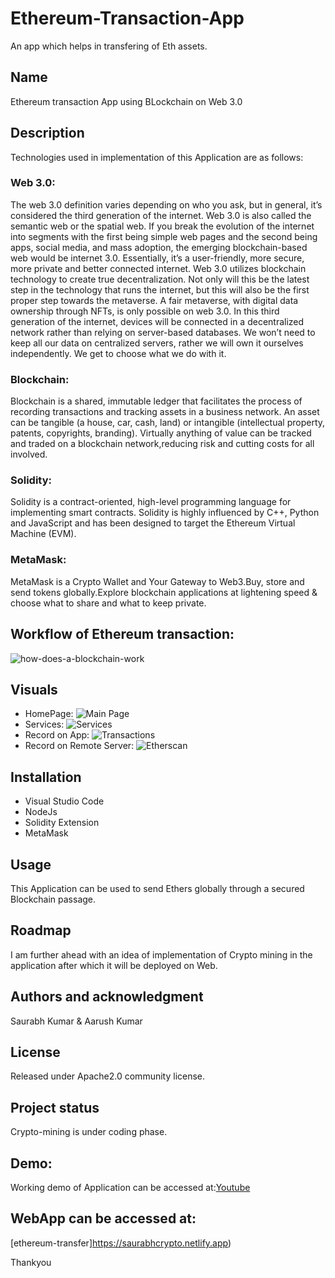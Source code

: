 # Ethereum-Transaction-App
An app which helps in transfering of  Eth assets.

## Name
Ethereum transaction App using BLockchain on Web 3.0

## Description
Technologies used in implementation of this Application are as follows:
### Web 3.0:
The web 3.0 definition varies depending on who you ask, but in general, it’s considered the third generation of the internet. Web 3.0 is also called the semantic web or the spatial web. If you break the evolution of the internet into segments with the first being simple web pages and the second being apps, social media, and mass adoption, the emerging blockchain-based web would be internet 3.0. Essentially, it’s a user-friendly, more secure, more private and better connected internet.
Web 3.0 utilizes blockchain technology to create true decentralization. Not only will this be the latest step in the technology that runs the internet, but this will also be the first proper step towards the metaverse. A fair metaverse, with digital data ownership through NFTs, is only possible on web 3.0.
In this third generation of the internet, devices will be connected in a decentralized network rather than relying on server-based databases. We won’t need to keep all our data on centralized servers, rather we will own it ourselves independently. We get to choose what we do with it.

### Blockchain:
Blockchain is a shared, immutable ledger that facilitates the process of recording transactions and tracking assets in a business network. An asset can be tangible (a house, car, cash, land) or intangible (intellectual property, patents, copyrights, branding). Virtually anything of value can be tracked and traded on a blockchain network,reducing risk and cutting costs for all involved.

### Solidity:
Solidity is a contract-oriented, high-level programming language for implementing smart contracts. Solidity is highly influenced by C++, Python and JavaScript and has been designed to target the Ethereum Virtual Machine (EVM).

### MetaMask:
MetaMask is a Crypto Wallet and Your Gateway to Web3.Buy, store and send tokens globally.Explore blockchain applications at lightening speed & choose what to share and what to keep private.

## Workflow of Ethereum transaction:
![how-does-a-blockchain-work](https://ik.imagekit.io/rkg8ugw0kq/assets/images/blog/1562846735/how-does-a-blockchain-work.jpg)

## Visuals
* HomePage:
![Main Page]()
* Services:
![Services]()
* Record on App:
![Transactions]()
* Record on Remote Server:
![Etherscan]()

## Installation
* Visual Studio Code
* NodeJs
* Solidity Extension
* MetaMask

## Usage
This Application can be used to send Ethers globally through a secured Blockchain passage.

## Roadmap
I am further ahead with an idea of implementation of Crypto mining in the application after which it will be deployed on Web.

## Authors and acknowledgment
Saurabh Kumar & Aarush Kumar

## License
Released under Apache2.0 community license.

## Project status
Crypto-mining is under coding phase.

## Demo:
Working demo of Application can be accessed at:[Youtube](https://www.youtube.com/watch?v=pZ0uzUHCvJk&t=3s)

## WebApp can be accessed at:
[ethereum-transfer]https://saurabhcrypto.netlify.app)

Thankyou
